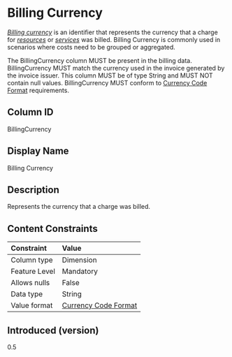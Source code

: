 # Billing Currency

[*Billing currency*](#glossary:billing-currency) is an identifier that represents the currency that a charge for [*resources*](#glossary:resource) or [*services*](#glossary:service) was billed. Billing Currency is commonly used in scenarios where costs need to be grouped or aggregated.

The BillingCurrency column MUST be present in the billing data. BillingCurrency MUST match the currency used in the invoice generated by the invoice issuer. This column MUST be of type String and MUST NOT contain null values. BillingCurrency MUST conform to [Currency Code Format](#currencycodeformat) requirements.

## Column ID

BillingCurrency

## Display Name

Billing Currency

## Description

Represents the currency that a charge was billed.

## Content Constraints

| Constraint      | Value                               |
|:----------------|:------------------------------------|
| Column type     | Dimension                           |
| Feature Level   | Mandatory                           |
| Allows nulls    | False                               |
| Data type       | String                              |
| Value format    | [Currency Code Format](#currencycodeformat) |

## Introduced (version)

0.5
